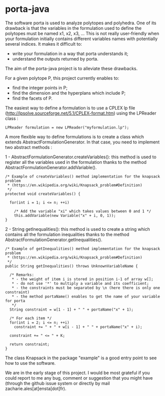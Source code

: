 # porta-java
The software porta is used to analyze polytopes and polyhedra. One of its drawback is that the variables in the formulation used to define the polytopes must be named x1, x2, x3, ... This is not really user-friendly when your formulation initially contains different variables names with potentially several indices. It makes it difficult to:
- write your formulation in a way that porta understands it;
- understand the outputs returned by porta.

The aim of the porta-java project is to alleviate these drawbacks.

For a given polytope P, this project currently enables to:
- find the integer points in P;
- find the dimension and the hyperplans which include P;
- find the facets of P.
 
The easiest way to define a formulation is to use a CPLEX lp file (http://lpsolve.sourceforge.net/5.1/CPLEX-format.htm) using the LPReader class :

	LPReader formulation = new LPReader("myformulation.lp");

A more flexible way to define formulations is to create a class which extends AbstractFormulationGenerator. In that case, you need to implement two abstract methods :

1 - AbstractFormulationGenerator.createVariables(): this method is used to register all the variables used in the formulation thanks to the method AbstractFormulationGenerator.addVariable().

	/* Example of createVariables() method implementation for the knapsack problem 
	 * (https://en.wikipedia.org/wiki/Knapsack_problem#Definition)
	 */
	protected void createVariables() {
		
	  for(int i = 1; i <= n; ++i)
    
	    /* Add the variable "xi" which takes values between 0 and 1 */
	    this.addVariable(new Variable("x" + i, 0, 1));
	}


2 - String getInequalities(): this method is used to create a string which contains all the formulation inequalities thanks to the method AbstractFormulationGenerator.getInequalities().

	/* Example of getInequalities() method implementation for the knapsack problem
	 * (https://en.wikipedia.org/wiki/Knapsack_problem#Definition)
	 */
	public String getInequalities() throws UnknownVariableName {
	
	  /* Remarks: 
	   * - the weight of item i is stored in position i-1 of array w[];
	   * - do not use '*' to multiply a variable and its coefficient;
	   * - the constraints must be separated by \n (here there is only one constraint) 
	   * - the method portaName() enables to get the name of your variable for porta
	   */
	  String constraint = w[1 - 1] + " " + portaName("x" + 1);
		
	  /* For each item */
	  for(int i = 2; i <= n; ++i)
	    constraint += " + " + w[i - 1] + " " + portaName("x" + i);
		
	  constraint += " <= " + K;
			
	  return constraint;
	}
  
  The class Knapsack in the package "example" is a good entry point to see how to use the software.
  
  We are in the early stage of this project. I would be most grateful if you could report to me any bug, comment or suggestion that you might have (through the github issue system or directly by mail zacharie.ales[at]ensta[dot]fr).
